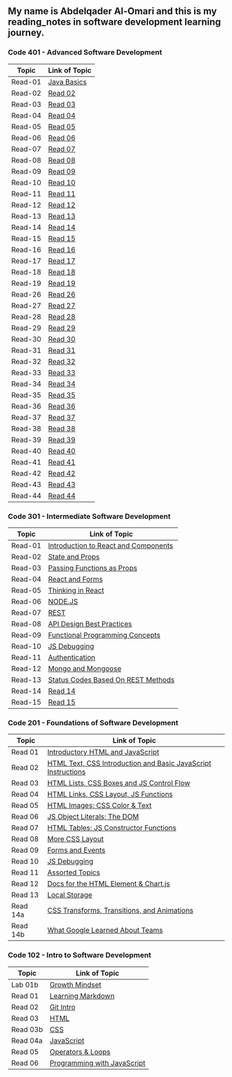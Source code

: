 ## My name is Abdelqader Al-Omari and this is my reading_notes in software development learning journey.

### **Code 401 - Advanced Software Development**

| Topic   | Link of Topic                                                             |
| ------- | ------------------------------------------------------------------------- |
| Read-01 | [Java Basics](https://abdelqader-alomari.github.io/reading_notes/read_01) |
| Read-02 | [Read 02](https://abdelqader-alomari.github.io/reading_notes/read_02)     |
| Read-03 | [Read 03](https://abdelqader-alomari.github.io/reading_notes/read_03)     |
| Read-04 | [Read 04](https://abdelqader-alomari.github.io/reading_notes/read_04)     |
| Read-05 | [Read 05](https://abdelqader-alomari.github.io/reading_notes/read_05)     |
| Read-06 | [Read 06](https://abdelqader-alomari.github.io/reading_notes/read_06)     |
| Read-07 | [Read 07](https://abdelqader-alomari.github.io/reading_notes/read_07)     |
| Read-08 | [Read 08](https://abdelqader-alomari.github.io/reading_notes/read_08)     |
| Read-09 | [Read 09](https://abdelqader-alomari.github.io/reading_notes/read_09)     |
| Read-10 | [Read 10](https://abdelqader-alomari.github.io/reading_notes/read_10)     |
| Read-11 | [Read 11](https://abdelqader-alomari.github.io/reading_notes/read_11)     |
| Read-12 | [Read 12](https://abdelqader-alomari.github.io/reading_notes/read_12)     |
| Read-13 | [Read 13](https://abdelqader-alomari.github.io/reading_notes/read_13)     |
| Read-14 | [Read 14](https://abdelqader-alomari.github.io/reading_notes/read_14)     |
| Read-15 | [Read 15](https://abdelqader-alomari.github.io/reading_notes/read_15)     |
| Read-16 | [Read 16](https://abdelqader-alomari.github.io/reading_notes/read_16)     |
| Read-17 | [Read 17](https://abdelqader-alomari.github.io/reading_notes/read_17)     |
| Read-18 | [Read 18](https://abdelqader-alomari.github.io/reading_notes/read_18)     |
| Read-19 | [Read 19](https://abdelqader-alomari.github.io/reading_notes/read_19)     |
| Read-26 | [Read 26](https://abdelqader-alomari.github.io/reading_notes/read_26)     |
| Read-27 | [Read 27](https://abdelqader-alomari.github.io/reading_notes/read_27)     |
| Read-28 | [Read 28](https://abdelqader-alomari.github.io/reading_notes/read_28)     |
| Read-29 | [Read 29](https://abdelqader-alomari.github.io/reading_notes/read_29)     |
| Read-30 | [Read 30](https://abdelqader-alomari.github.io/reading_notes/read_30)     |
| Read-31 | [Read 31](https://abdelqader-alomari.github.io/reading_notes/read_31)     |
| Read-32 | [Read 32](https://abdelqader-alomari.github.io/reading_notes/read_32)     |
| Read-33 | [Read 33](https://abdelqader-alomari.github.io/reading_notes/read_33)     |
| Read-34 | [Read 34](https://abdelqader-alomari.github.io/reading_notes/read_34)     |
| Read-35 | [Read 35](https://abdelqader-alomari.github.io/reading_notes/read_35)     |
| Read-36 | [Read 36](https://abdelqader-alomari.github.io/reading_notes/read_36)     |
| Read-37 | [Read 37](https://abdelqader-alomari.github.io/reading_notes/read_37)     |
| Read-38 | [Read 38](https://abdelqader-alomari.github.io/reading_notes/read_38)     |
| Read-39 | [Read 39](https://abdelqader-alomari.github.io/reading_notes/read_39)     |
| Read-40 | [Read 40](https://abdelqader-alomari.github.io/reading_notes/read_40)     |
| Read-41 | [Read 41](https://abdelqader-alomari.github.io/reading_notes/read_41)     |
| Read-42 | [Read 42](https://abdelqader-alomari.github.io/reading_notes/read_42)     |
| Read-43 | [Read 43](https://abdelqader-alomari.github.io/reading_notes/read_43)     |
| Read-44 | [Read 44](https://abdelqader-alomari.github.io/reading_notes/read_44)     |

### **Code 301 - Intermediate Software Development**

| Topic   | Link of Topic                                                                                       |
| ------- | --------------------------------------------------------------------------------------------------- |
| Read-01 | [Introduction to React and Components](https://abdelqader-alomari.github.io/reading_notes/class-01) |
| Read-02 | [State and Props](https://abdelqader-alomari.github.io/reading_notes/class-02)                      |
| Read-03 | [Passing Functions as Props](https://abdelqader-alomari.github.io/reading_notes/class-03)           |
| Read-04 | [React and Forms](https://abdelqader-alomari.github.io/reading_notes/class-04)                      |
| Read-05 | [Thinking in React](https://abdelqader-alomari.github.io/reading_notes/class-05)                    |
| Read-06 | [NODE.JS](https://abdelqader-alomari.github.io/reading_notes/class-06)                              |
| Read-07 | [REST](https://abdelqader-alomari.github.io/reading_notes/class-07)                                 |
| Read-08 | [API Design Best Practices](https://abdelqader-alomari.github.io/reading_notes/class-08)            |
| Read-09 | [Functional Programming Concepts](https://abdelqader-alomari.github.io/reading_notes/class-09)      |
| Read-10 | [JS Debugging](https://abdelqader-alomari.github.io/reading_notes/class-10)                         |
| Read-11 | [Authentication](https://abdelqader-alomari.github.io/reading_notes/class-11)                       |
| Read-12 | [Mongo and Mongoose](https://abdelqader-alomari.github.io/reading_notes/class-12)                   |
| Read-13 | [Status Codes Based On REST Methods](https://abdelqader-alomari.github.io/reading_notes/class-13)   |
| Read-14 | [Read 14](https://abdelqader-alomari.github.io/reading_notes/class-14)                              |
| Read-15 | [Read 15](https://abdelqader-alomari.github.io/reading_notes/class-15)                              |

### **Code 201 - Foundations of Software Development**

| Topic    | Link of Topic                                                                                                                |
| -------- | ---------------------------------------------------------------------------------------------------------------------------- |
| Read 01  | [Introductory HTML and JavaScript](https://abdelqader-alomari.github.io/reading_notes/read-01)                               |
| Read 02  | [ HTML Text, CSS Introduction and Basic JavaScript Instructions](https://abdelqader-alomari.github.io/reading_notes/read-02) |
| Read 03  | [HTML Lists, CSS Boxes and JS Control Flow](https://abdelqader-alomari.github.io/reading_notes/read-03)                      |
| Read 04  | [HTML Links, CSS Layout, JS Functions](https://abdelqader-alomari.github.io/reading_notes/read-04)                           |
| Read 05  | [HTML Images; CSS Color & Text](https://abdelqader-alomari.github.io/reading_notes/read-05)                                  |
| Read 06  | [JS Object Literals; The DOM](https://abdelqader-alomari.github.io/reading_notes/read-06)                                    |
| Read 07  | [ HTML Tables; JS Constructor Functions](https://abdelqader-alomari.github.io/reading_notes/read-07)                         |
| Read 08  | [More CSS Layout](https://abdelqader-alomari.github.io/reading_notes/read-08)                                                |
| Read 09  | [Forms and Events](https://abdelqader-alomari.github.io/reading_notes/read-09)                                               |
| Read 10  | [JS Debugging](https://abdelqader-alomari.github.io/reading_notes/read-10)                                                   |
| Read 11  | [Assorted Topics](https://abdelqader-alomari.github.io/reading_notes/read-11)                                                |
| Read 12  | [ Docs for the HTML <canvas> Element & Chart.js](https://abdelqader-alomari.github.io/reading_notes/read-12)                 |
| Read 13  | [Local Storage](https://abdelqader-alomari.github.io/reading_notes/read-13)                                                  |
| Read 14a | [CSS Transforms, Transitions, and Animations](https://abdelqader-alomari.github.io/reading_notes/read-14a)                   |
| Read 14b | [What Google Learned About Teams](https://abdelqader-alomari.github.io/reading_notes/read-14b)                               |

### **Code 102 - Intro to Software Development**

| Topic    | Link of Topic                                                                      |
| -------- | ---------------------------------------------------------------------------------- |
| Lab 01b  | [Growth Mindset](https://abdelqader7.github.io/reading-notes/growth-mindset)       |
| Read 01  | [ Learning Markdown](https://abdelqader7.github.io/reading-notes/read-01)          |
| Read 02  | [Git Intro](https://abdelqader7.github.io/reading-notes/read-02)                   |
| Read 03  | [HTML](https://abdelqader7.github.io/reading-notes/read-03)                        |
| Read 03b | [CSS](https://abdelqader7.github.io/reading-notes/read-03b)                        |
| Read 04a | [JavaScript](https://abdelqader7.github.io/reading-notes/read-04a)                 |
| Read 05  | [Operators & Loops](https://abdelqader7.github.io/reading-notes/read-05)           |
| Read 06  | [Programming with JavaScript](https://abdelqader7.github.io/reading-notes/read-06) |
